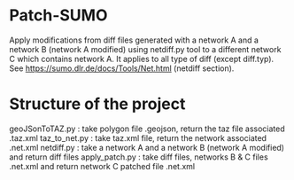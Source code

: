 # Patch-SUMO

Apply modifications from diff files generated with a network A and a network B (network A modified) using netdiff.py tool to a different network C which contains network A.
It applies to all type of diff (except diff.typ).
See https://sumo.dlr.de/docs/Tools/Net.html (netdiff section).

# Structure of the project

geoJSonToTAZ.py : take polygon file .geojson, return the taz file associated .taz.xml
taz_to_net.py : take taz.xml file, return the network associated .net.xml
netdiff.py : take a network A and a network B (network A modified) and return diff files
apply_patch.py : take diff files, networks B & C files .net.xml and return network C patched file .net.xml








